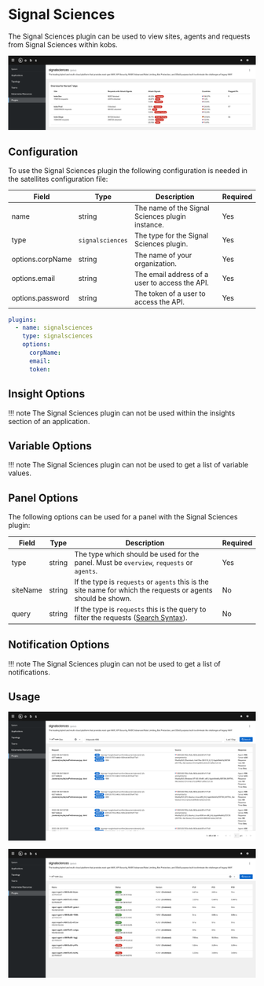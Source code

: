 # Signal Sciences

The Signal Sciences plugin can be used to view sites, agents and requests from Signal Sciences within kobs.

![Signal Sciences Overview](assets/signalsciences-overview.png)

## Configuration

To use the Signal Sciences plugin the following configuration is needed in the satellites configuration file:

| Field | Type | Description | Required |
| ----- | ---- | ----------- | -------- |
| name | string | The name of the Signal Sciences plugin instance. | Yes |
| type | `signalsciences` | The type for the Signal Sciences plugin. | Yes |
| options.corpName | string | The name of your organization. | Yes |
| options.email | string | The email address of a user to access the API. | Yes |
| options.password | string | The token of a user to access the API. | Yes |

```yaml
plugins:
  - name: signalsciences
    type: signalsciences
    options:
      corpName:
      email:
      token:
```

## Insight Options

!!! note
    The Signal Sciences plugin can not be used within the insights section of an application.

## Variable Options

!!! note
    The Signal Sciences plugin can not be used to get a list of variable values.

## Panel Options

The following options can be used for a panel with the Signal Sciences plugin:

| Field | Type | Description | Required |
| ----- | ---- | ----------- | -------- |
| type | string | The type which should be used for the panel. Must be `overview`, `requests` or `agents`. | Yes |
| siteName | string | If the type is `requests` or `agents` this is the site name for which the requests or agents should be shown. | No |
| query | string | If the type is `requests` this is the query to filter the requests ([Search Syntax](https://docs.fastly.com/faq/search-syntax/)). | No |

## Notification Options

!!! note
    The Signal Sciences plugin can not be used to get a list of notifications.

## Usage

![Signal Sciences Requests](assets/signalsciences-requests.png)

![Signal Sciences Agents](assets/signalsciences-agents.png)
